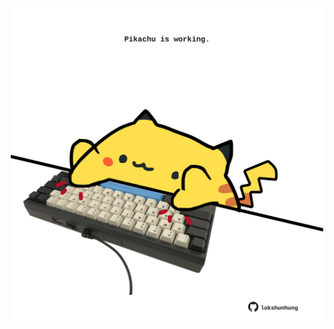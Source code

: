 <!-- built at 20/05/2021, 24:15:34 UTC -->
<p align="center">
  <img width="500" height="500" src="./ReadmeImage.svg">
</p>
